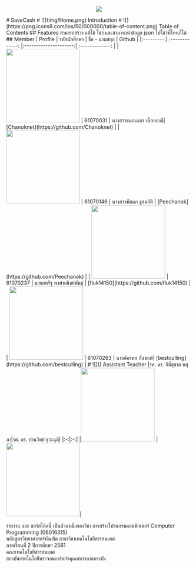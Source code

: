 <p align="center">
<img src="https://docs.microsoft.com/en-us/windows/uwp/get-started/images/universalapps-overview.png">
 </p>
# SaveCash
# ![](img/Home.png) Introduction
# ![](https://png.icons8.com/ios/50/000000/table-of-content.png) Table of Contents
## Features
สามารถสร้าง แก้ไข้ โชว์ และสามารถนำข้อมูล json ไปโชว์ที่ไหนก็ได้
## Member
| Profile | รหัสนักศึกษา        | ชื่อ - นามสกุล | Github |
|:---------:| :-------------: |:---------------------:| :-------------: |
| <a><img src="https://avatars0.githubusercontent.com/u/42911683?s=400&u=431dcfbada4a650387f1a2fd0ab1c1882a85872e&v=4" width="200px"></a> | 61070031    | นางสาวชนกเนตร เนื้อทองดี| [Chanoknet](https://github.com/Chanoknet) |
| <a><img src="https://avatars1.githubusercontent.com/u/42942851?s=400&u=03e25671b186d3e3a6f149248ba0ff64adb15554&v=4" width="200px"></a> | 61070146    | นางสาวพีชนก ชูสมบัติ | [Peechanok](https://github.com/Peechanok) |
| <a><img src="https://avatars3.githubusercontent.com/u/43024125?s=400&u=5ba40e931f930fb29b0e619f7237fd55f0608d4d&v=4" width="200px"></a> | 61070237    | นายสหรัฐ พงษ์พณิชย์พันธ์ุ | [fluk14150](https://github.com/fluk14150) |
| <a><img src="https://avatars0.githubusercontent.com/u/42959703?s=400&amp;u=0b955bd365c9e28826b7c2b92022e7a005458326&amp;v=4" width="200px"></a> | 61070263    | นายอัครพล กันพงษ์| [bestculling](https://github.com/bestculling) |
# ![]() Assistant Teacher
|รศ. ดร. กิติ์สุชาต พสุภา|รศ. ดร. ปานวิทย์ ธุวะนุติ|
|:-:|:-:|
|<a><img src="https://www.it.kmitl.ac.th/wp-content/uploads/2017/12/Kitsuchart-300x300.jpg" width="200px"></a> |<a><img src="https://www.it.kmitl.ac.th/wp-content/uploads/2017/12/Panwit-300x300.jpg" width="200px"></a>|


รายงาน และ ซอร์สโค้ดนี้ เป็นส่วนหนึ่งของวิชา การสร้างโปรแกรมคอมพิวเตอร์ Computer Programming (06016315)<br>
หลักสูตรวิทยาศาสตร์บัณฑิต สาขาวิชาเทคโนโลยีสารสนเทศ<br>
ภาคเรียนที่ 2 ปีการศึกษา 2561<br>
คณะเทคโนโลยีสารสนเทศ<br>
สถาบันเทคโนโลยีพระจอมเกล้าเจ้าคุณทหารลาดกระบัง<br>
